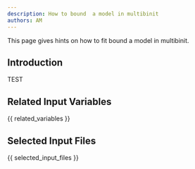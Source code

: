 ```yaml
---
description: How to bound  a model in multibinit
authors: AM
---
```


This page gives hints on how to fit bound a model in multibinit.

## Introduction

TEST
  
## Related Input Variables

{{ related_variables }}

## Selected Input Files

{{ selected_input_files }}

